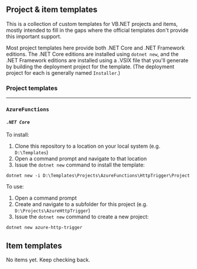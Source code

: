## Project & item templates
This is a collection of custom templates for VB.NET projects and items, mostly intended to fill in the gaps where the official templates don't provide this important support.

Most project templates here provide both .NET Core and .NET Framework editions. The .NET Core editions are installed using `dotnet new`, and the .NET Framework editions are installed using a .VSIX file that you'll generate by building the deployment project for the template. (The deployment project for each is generally named `Installer`.)

### Project templates
---
### `AzureFunctions`
#### *`.NET Core`*
To install:

1. Clone this repository to a location on your local system (e.g. `D:\Templates`)
2. Open a command prompt and navigate to that location
3. Issue the `dotnet new` command to install the template:

  `dotnet new -i D:\Templates\Projects\AzureFunctions\HttpTrigger\Project`

To use:

1. Open a command prompt
2. Create and navigate to a subfolder for this project (e.g. `D:\Projects\AzureHttpTrigger`)
3. Issue the `dotnet new` command to create a new project:

  `dotnet new azure-http-trigger`



## Item templates
No items yet. Keep checking back.
